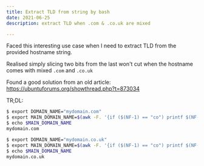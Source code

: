 ```yaml
---
title: Extract TLD from string by bash
date: 2021-06-25
description: extract TLD when .com & .co.uk are mixed

---
```

Faced this interesting use case when I need to extract TLD from the provided hostname string. 

Realised simply slicing two bits from the last won't cut when the hostname comes with mixed `.com` and `.co.uk` 

Found a good solution from an old article: https://ubuntuforums.org/showthread.php?t=873034

TR;DL:

```bash
$ export DOMAIN_NAME="mydomain.com"
$ export MAIN_DOMAIN_NAME=$(awk -F. '{if ($(NF-1) == "co") printf $(NF-2)"."; printf $(NF-1)"."$(NF)"\n";}' <<< ${DOMAIN_NAME})
$ echo $MAIN_DOMAIN_NAME
mydomain.com

$ export DOMAIN_NAME="mydomain.co.uk"
$ export MAIN_DOMAIN_NAME=$(awk -F. '{if ($(NF-1) == "co") printf $(NF-2)"."; printf $(NF-1)"."$(NF)"\n";}' <<< ${DOMAIN_NAME})
$ echo $MAIN_DOMAIN_NAME
mydomain.co.uk
```
